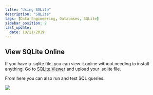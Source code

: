 ```yaml
---
title: "Using SQLite"
description: "SQLite"
tags: [Data Engineering, Databases, SQLite]
sidebar_position: 2
last_update:
  date: 10/21/2019
---
```



## View SQLite Online 

If you have a .sqlite file, you can view it online without needing to install anything. 
Go to [SQLite Viewer](https://inloop.github.io/sqlite-viewer/) and upload your .sqlite file.

From here you can also run and test SQL queries.

<div class='img-center'>

![](/img/docs/sqlite-view-it-online-just-upload-sqlite-file.png)


</div>

